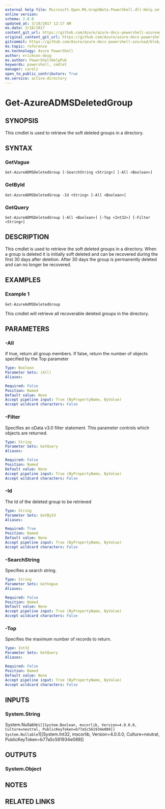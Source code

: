 ```yaml
---
external help file: Microsoft.Open.MS.GraphBeta.PowerShell.dll-Help.xml
online version: 
schema: 2.0.0
updated_at: 3/18/2017 12:17 AM
ms.date: 3/18/2017
content_git_url: https://github.com/Azure/azure-docs-powershell-azuread/blob/live/Azure%20AD%20Cmdlets/AzureAD/v2/Get-AzureADMSDeletedGroup.md
original_content_git_url: https://github.com/Azure/azure-docs-powershell-azuread/blob/live/Azure%20AD%20Cmdlets/AzureAD/v2/Get-AzureADMSDeletedGroup.md
gitcommit: https://github.com/Azure/azure-docs-powershell-azuread/blob/1263ae8ffe474c57d7a10e2353316c0deac8aa18/Azure%20AD%20Cmdlets/AzureAD/v2/Get-AzureADMSDeletedGroup.md
ms.topic: reference
ms.technology: Azure PowerShell
author: erickson-doug
ms.author: PowerShellHelpPub
keywords: powershell, cmdlet
manager: carolz
open_to_public_contributors: True
ms.service: active-directory
---
```


# Get-AzureADMSDeletedGroup

## SYNOPSIS
This cmdlet is used to retrieve the soft deleted groups in a directory. 


## SYNTAX

### GetVague
```
Get-AzureADMSDeletedGroup [-SearchString <String>] [-All <Boolean>]
```

### GetById
```
Get-AzureADMSDeletedGroup -Id <String> [-All <Boolean>]
```

### GetQuery
```
Get-AzureADMSDeletedGroup [-All <Boolean>] [-Top <Int32>] [-Filter <String>]
```

## DESCRIPTION
This cmdlet is used to retrieve the soft deleted groups in a directory. When a group is deleted it is initially soft deleted and can be recovered during the first 30 days after deletion. After 30 days the group is permanently deleted and can no longer be recovered. 

## EXAMPLES

### Example 1
```
Get-AzureAdMSDeletedGroup
```

This cmdlet will retrieve all recoverable deleted groups in the directory.

## PARAMETERS

### -All
If true, return all group members.
If false, return the number of objects specified by the Top parameter

```yaml
Type: Boolean
Parameter Sets: (All)
Aliases: 

Required: False
Position: Named
Default value: None
Accept pipeline input: True (ByPropertyName, ByValue)
Accept wildcard characters: False
```

### -Filter
Specifies an oData v3.0 filter statement. This parameter controls which objects are returned.

```yaml
Type: String
Parameter Sets: GetQuery
Aliases: 

Required: False
Position: Named
Default value: None
Accept pipeline input: True (ByPropertyName, ByValue)
Accept wildcard characters: False
```

### -Id
The Id of the deleted group to be retrieved

```yaml
Type: String
Parameter Sets: GetById
Aliases: 

Required: True
Position: Named
Default value: None
Accept pipeline input: True (ByPropertyName, ByValue)
Accept wildcard characters: False
```

### -SearchString
Specifies a search string.

```yaml
Type: String
Parameter Sets: GetVague
Aliases: 

Required: False
Position: Named
Default value: None
Accept pipeline input: True (ByPropertyName, ByValue)
Accept wildcard characters: False
```

### -Top
Specifies the maximum number of records to return.

```yaml
Type: Int32
Parameter Sets: GetQuery
Aliases: 

Required: False
Position: Named
Default value: None
Accept pipeline input: True (ByPropertyName, ByValue)
Accept wildcard characters: False
```

## INPUTS

### System.String
System.Nullable`1[[System.Boolean, mscorlib, Version=4.0.0.0, Culture=neutral, PublicKeyToken=b77a5c561934e089]]
System.Nullable`1[[System.Int32, mscorlib, Version=4.0.0.0, Culture=neutral, PublicKeyToken=b77a5c561934e089]]


## OUTPUTS

### System.Object

## NOTES

## RELATED LINKS

